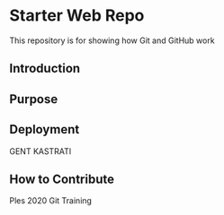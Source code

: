 # Starter Web Repo

This repository is for showing how Git and GitHub work

## Introduction

## Purpose

## Deployment
 GENT KASTRATI
## How to Contribute

Ples
2020 Git Training
